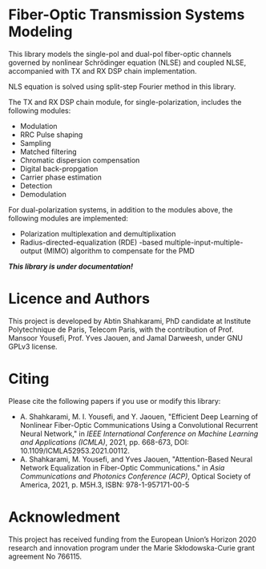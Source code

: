 # Fiber-Optic Transmission Systems Modeling

This library models the single-pol and dual-pol fiber-optic channels governed by nonlinear Schrödinger equation (NLSE) and coupled NLSE, accompanied with TX and RX DSP chain implementation.

NLS equation is solved using split-step Fourier method in this library. 

The TX and RX DSP chain module, for single-polarization, includes the following modules:

- Modulation
- RRC Pulse shaping
- Sampling
- Matched filtering
- Chromatic dispersion compensation
- Digital back-propgation
- Carrier phase estimation
- Detection
- Demodulation

For dual-polarization systems, in addition to the modules above, the following modules are implemented:

- Polarization multiplexation and demultiplixation
- Radius-directed-equalization (RDE) -based multiple-input-multiple-output (MIMO) algorithm to compensate for the PMD



***This library is under documentation!***

# Licence and Authors
This project is developed by Abtin Shahkarami, PhD candidate at Institute Polytechnique de Paris, Telecom Paris, with the contribution of Prof. Mansoor Yousefi, Prof. Yves Jaouen, and Jamal Darweesh, under GNU GPLv3 license.

# Citing
Please cite the following papers if you use or modify this library:

- A. Shahkarami, M. I. Yousefi, and Y. Jaouen, "Efficient Deep Learning of Nonlinear Fiber-Optic Communications Using a Convolutional Recurrent Neural Network," in *IEEE International Conference on Machine Learning and Applications (ICMLA)*, 2021, pp. 668-673, DOI: 10.1109/ICMLA52953.2021.00112.
- A. Shahkarami, M. Yousefi, and Yves Jaouen, "Attention-Based Neural Network Equalization in Fiber-Optic Communications." in *Asia Communications and Photonics Conference (ACP)*, Optical Society of America, 2021, p. M5H.3, ISBN: 978-1-957171-00-5


# Acknowledment 

This project has received funding from the European Union’s Horizon 2020 research and innovation program under the Marie Skłodowska-Curie grant agreement No 766115.


